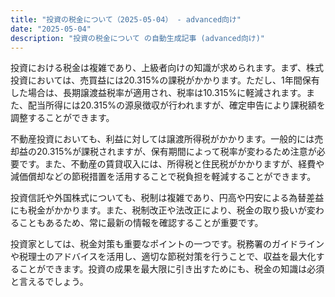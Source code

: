 ```yaml
---
title: "投資の税金について（2025-05-04） - advanced向け"
date: "2025-05-04"
description: "投資の税金について の自動生成記事 (advanced向け)"
---
```


投資における税金は複雑であり、上級者向けの知識が求められます。まず、株式投資においては、売買益には20.315%の課税がかかります。ただし、1年間保有した場合は、長期譲渡益税率が適用され、税率は10.315%に軽減されます。また、配当所得には20.315%の源泉徴収が行われますが、確定申告により課税額を調整することができます。

不動産投資においても、利益に対しては譲渡所得税がかかります。一般的には売却益の20.315%が課税されますが、保有期間によって税率が変わるため注意が必要です。また、不動産の賃貸収入には、所得税と住民税がかかりますが、経費や減価償却などの節税措置を活用することで税負担を軽減することができます。

投資信託や外国株式についても、税制は複雑であり、円高や円安による為替差益にも税金がかかります。また、税制改正や法改正により、税金の取り扱いが変わることもあるため、常に最新の情報を確認することが重要です。

投資家としては、税金対策も重要なポイントの一つです。税務署のガイドラインや税理士のアドバイスを活用し、適切な節税対策を行うことで、収益を最大化することができます。投資の成果を最大限に引き出すためにも、税金の知識は必須と言えるでしょう。
